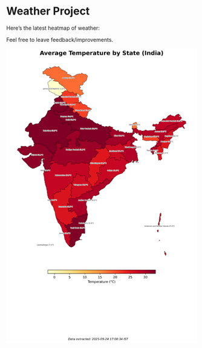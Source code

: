 # Weather Project

Here’s the latest heatmap of weather:

Feel free to leave feedback/improvements.

![India Heatmap](docs/assets/india_heatmap.png?v=D3D65C)
